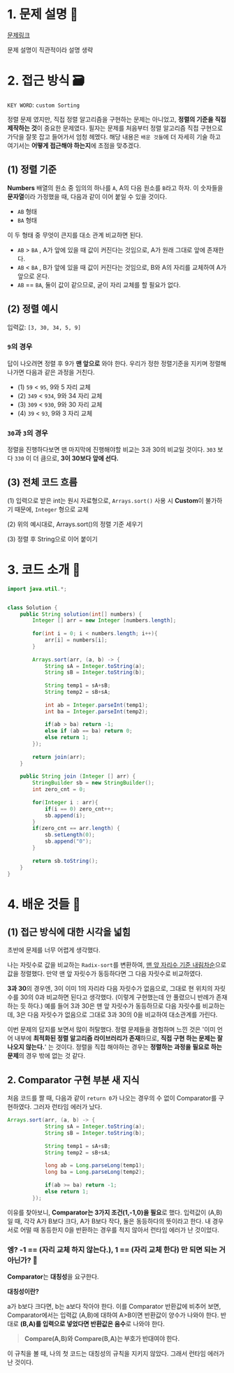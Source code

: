 # 1. 문제 설명 📌

[문제링크](https://school.programmers.co.kr/learn/courses/30/lessons/42746)

문제 설명이 직관적이라 설명 생략

# 2. 접근 방식 🗃️

`KEY WORD`: `custom Sorting`

정렬 문제 였지만, 직접 정렬 알고리즘을 구현하는 문제는 아니었고, **정렬의 기준을 직접 제작하는 것**이 중요한 문제였다. 필자는 문제를 처음부터 정렬 알고리즘 직접 구현으로 가닥을 잘못 잡고 들어가서 엄청 헤멨다. 해당 내용은 `배운 것들`에 더 자세히 기술 하고 여기서는 **어떻게 접근해야 하는지**에 초점을 맞추겠다.

## (1) 정렬 기준

**Numbers** 배열의 원소 중 임의의 하나를 `A`, A의 다음 원소를 `B`라고 하자. 이 숫자들을 **문자열**이라 가정했을 때, 다음과 같이 이어 붙일 수 있을 것이다. 

- `AB` 형태
- `BA` 형태

이 두 형태 중 무엇이 큰지를 대소 관계 비교하면 된다.

- `AB` > `BA` , A가 앞에 있을 때 값이 커진다는 것임으로, A가 원래 그대로 앞에 존재한다.
- `AB` < `BA` , B가 앞에 있을 때 값이 커진다는 것임으로, B와 A의 자리를 교체하여 A가 앞으로 온다.
- `AB` == `BA`, 둘이 값이 같으므로, 굳이 자리 교체를 할 필요가 없다.

## (2) 정렬 예시

입력값: `[3, 30, 34, 5, 9]`

### `9`의 경우

답이 나오려면 정렬 후 9가 **맨 앞으로** 와야 한다. 우리가 정한 정렬기준을 지키며 정렬해 나가면 다음과 같은 과정을 거친다.

-  (1) `59` < `95`, 9와 5 자리 교체
- (2) `349` < `934`, 9와 34 자리 교체
- (3) `309` < `930`, 9와 30 자리 교체
- (4) `39` < `93`, 9와 3 자리 교체



### `30`과 `3`의 경우

정렬을 진행하다보면 맨 마지막에 진행해야할 비교는 3과 30의 비교일 것이다. `303` 보다 `330` 이 더 큼으로, **3이 30보다 앞에 선다.**

## (3) 전체 코드 흐름

(1) 입력으로 받은 int는 원시 자료형으로, `Arrays.sort()` 사용 시 **Custom**이 불가하기 때문에, `Integer` 형으로 교체

(2) 위의 예시대로, Arrays.sort()의 정렬 기준 세우기

(3) 정렬 후 String으로 이어 붙이기

# 3. 코드 소개 🔎

```java
import java.util.*;


class Solution {
    public String solution(int[] numbers) {
        Integer [] arr = new Integer [numbers.length];
        
        for(int i = 0; i < numbers.length; i++){
            arr[i] = numbers[i];
        }
        
        Arrays.sort(arr, (a, b) -> {
            String sA = Integer.toString(a);
            String sB = Integer.toString(b);
            
            String temp1 = sA+sB;
            String temp2 = sB+sA;
            
            int ab = Integer.parseInt(temp1);
            int ba = Integer.parseInt(temp2);
            
            if(ab > ba) return -1;
            else if (ab == ba) return 0;
            else return 1;
        });
        
        return join(arr);
    }
    
    public String join (Integer [] arr) {
        StringBuilder sb = new StringBuilder();
        int zero_cnt = 0;
        
        for(Integer i : arr){
            if(i == 0) zero_cnt++;
            sb.append(i);
        }
        if(zero_cnt == arr.length) {
            sb.setLength(0);
            sb.append("0");
        }
        
        return sb.toString();
    }
}
```

# 4. 배운 것들 🎯

## (1) 접근 방식에 대한 시각을 넓힘

초반에 문제를 너무 어렵게 생각했다. 

나는 자릿수로 값을 비교하는 `Radix-sort`를 변환하여, <u>맨 앞 자리수 기준 내림차순</u>으로 값을 정렬했다. 만약 맨 앞 자릿수가 동등하다면 그 다음 자릿수로 비교하였다.

**3과 30**의 경우엔, 3이 이미 1의 자리라 다음 자릿수가 없음으로, 그대로 현 위치의 자릿수를 30의 0과 비교하면 된다고 생각했다. (이렇게 구현했는데 안 풀렸으니 반례가 존재하는 듯 하다.) 
예를 들어 3과 30은 맨 앞 자릿수가 동등하므로 다음 자릿수를 비교하는데, 3은 다음 자릿수가 없음으로 그대로 3과 30의 0을 비교하여 대소관계를 가린다.

이번 문제의 답지를 보면서 많이 허탈했다. 정렬 문제들을 경험하며 느낀 것은 '이미 언어 내부에 **최적화된 정렬 알고리즘 라이브러리가 존재**하므로, **직접 구현 하는 문제는 잘 나오지 않는다.**' 는 것이다. 
정렬을 직접 해야하는 경우는 **정렬하는 과정을 필요로 하는 문제**의 경우 밖에 없는 것 같다.

## 2.  Comparator 구현 부분 새 지식

처음 코드를 짤 때, 다음과 같이 `return 0`가 나오는 경우의 수 없이 Comparator를 구현하였다. 그러자 런타임 에러가 났다.

```java
Arrays.sort(arr, (a, b) -> {
            String sA = Integer.toString(a);
            String sB = Integer.toString(b);
            
            String temp1 = sA+sB;
            String temp2 = sB+sA;
            
            long ab = Long.parseLong(temp1);
            long ba = Long.parseLong(temp2);
            
            if(ab >= ba) return -1;
            else return 1;
        });
```

이유를 찾아보니, **Comparator는 3가지 조건(1,-1,0)을 필요**로 했다. 입력값이 (A,B)일 때, 각각 A가 B보다 크다, A가 B보다 작다, 둘은 동등하다의 뜻이라고 한다. 내 경우 서로 어떨 때 동등한지 0을 반환하는 경우를 적지 않아서 런타임 에러가 난 것이었다.

### 엥? -1 == (자리 교체 하지 않는다.), 1 == (자리 교체 한다) 만 되면 되는 거 아닌가? 🤔

**Comparator**는 **대칭성**을 요구한다.

**대칭성이란?**

a가 b보다 크다면, b는 a보다 작아야 한다. 이를 Comparator 반환값에 비추어 보면, Comparator에서는 입력값 (A,B)에 대하여 A>B이면 반환값이 양수가 나와야 한다. 반대로 **(B,A)를 입력으로 넣었다면 반환값은 음수**로 나와야 한다.

> **Compare(A,B)와 Compare(B,A)는 부호가 반대여야 한다.**

이 규칙을 볼 때, 나의 첫 코드는 대칭성의 규칙을 지키지 않았다. 그래서 런타임 에러가 난 것이다.
